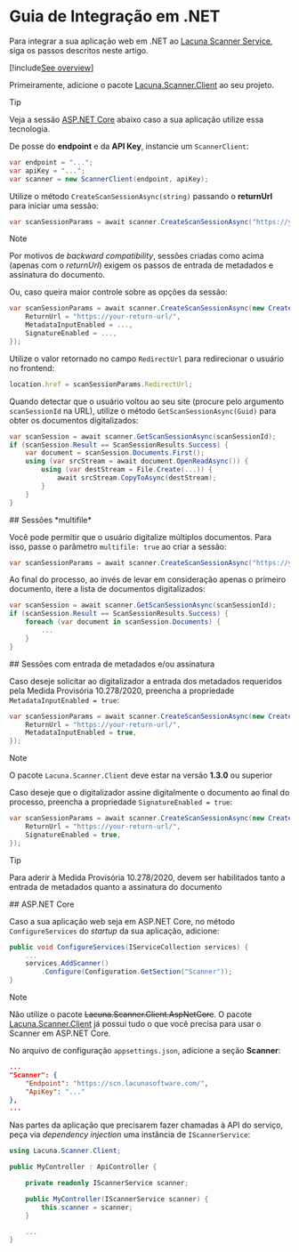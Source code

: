 ﻿# Guia de Integração em .NET

Para integrar a sua aplicação web em .NET ao [Lacuna Scanner Service](../index.md), siga os passos descritos neste artigo.

[!include[See overview](includes/see-overview.md)]

Primeiramente, adicione o pacote [Lacuna.Scanner.Client](https://www.nuget.org/packages/Lacuna.Scanner.Client) ao seu projeto.

> [!TIP]
> Veja a sessão [ASP.NET Core](#aspnet-core) abaixo caso a sua aplicação utilize essa tecnologia.

De posse do **endpoint** e da **API Key**, instancie um `ScannerClient`:

```cs
var endpoint = "...";
var apiKey = "...";
var scanner = new ScannerClient(endpoint, apiKey);
```

Utilize o método `CreateScanSessionAsync(string)` passando o **returnUrl** para iniciar uma sessão:

```cs
var scanSessionParams = await scanner.CreateScanSessionAsync("https://your-return-url/");
```

> [!NOTE]
> Por motivos de *backward compatibility*, sessões criadas como acima (apenas com o *returnUrl*) exigem os passos de entrada de
> metadados e assinatura do documento.

Ou, caso queira maior controle sobre as opções da sessão:

```cs
var scanSessionParams = await scanner.CreateScanSessionAsync(new CreateScanSessionRequest2() {
	ReturnUrl = "https://your-return-url/",
	MetadataInputEnabled = ...,
	SignatureEnabled = ...,
});
```

Utilize o valor retornado no campo `RedirectUrl` para redirecionar o usuário no frontend:

```js
location.href = scanSessionParams.RedirectUrl;
```

Quando detectar que o usuário voltou ao seu site (procure pelo argumento `scanSessionId` na URL), utilize o método `GetScanSessionAsync(Guid)` para obter os
documentos digitalizados:

```cs
var scanSession = await scanner.GetScanSessionAsync(scanSessionId);
if (scanSession.Result == ScanSessionResults.Success) {
	var document = scanSession.Documents.First();
	using (var srcStream = await document.OpenReadAsync()) {
		using (var destStream = File.Create(...)) {
			await srcStream.CopyToAsync(destStream);
		}
	}
}
```

<a name="multifile" />
## Sessões *multifile*

Você pode permitir que o usuário digitalize múltiplos documentos. Para isso, passe o parâmetro `multifile: true` ao criar a sessão:

```cs
var scanSessionParams = await scanner.CreateScanSessionAsync("https://your-return-url/", multifile: true);
```

Ao final do processo, ao invés de levar em consideração apenas o primeiro documento, itere a lista de documentos digitalizados:

```cs
var scanSession = await scanner.GetScanSessionAsync(scanSessionId);
if (scanSession.Result == ScanSessionResults.Success) {
	foreach (var document in scanSession.Documents) {
		...
	}
}
```

<a name="optional-steps" />
## Sessões com entrada de metadados e/ou assinatura

Caso deseje solicitar ao digitalizador a entrada dos metadados requeridos pela Medida Provisória 10.278/2020, preencha a propriedade `MetadataInputEnabled = true`:

```cs
var scanSessionParams = await scanner.CreateScanSessionAsync(new CreateScanSessionRequest2() {
	ReturnUrl = "https://your-return-url/",
	MetadataInputEnabled = true,
});
```

> [!NOTE]
> O pacote `Lacuna.Scanner.Client` deve estar na versão **1.3.0** ou superior

Caso deseje que o digitalizador assine digitalmente o documento ao final do processo, preencha a propriedade `SignatureEnabled = true`:

```cs
var scanSessionParams = await scanner.CreateScanSessionAsync(new CreateScanSessionRequest2() {
	ReturnUrl = "https://your-return-url/",
	SignatureEnabled = true,
});
```

> [!TIP]
> Para aderir à Medida Provisória 10.278/2020, devem ser habilitados tanto a entrada de metadados quanto a assinatura do documento

<a name="aspnet-core" />
## ASP.NET Core

Caso a sua aplicação web seja em ASP.NET Core, no método `ConfigureServices` do *startup* da sua aplicação, adicione:

```cs
public void ConfigureServices(IServiceCollection services) {
	...
	services.AddScanner()
		.Configure(Configuration.GetSection("Scanner"));
}
```

> [!NOTE]
> Não utilize o pacote ~~Lacuna.Scanner.Client.AspNetCore~~. O pacote [Lacuna.Scanner.Client](https://www.nuget.org/packages/Lacuna.Scanner.Client) já
> possui tudo o que você precisa para usar o Scanner em ASP.NET Core.

No arquivo de configuração `appsettings.json`, adicione a seção **Scanner**:

```json
...
"Scanner": {
	"Endpoint": "https://scn.lacunasoftware.com/",
	"ApiKey": "..."
},
...
```

Nas partes da aplicação que precisarem fazer chamadas à API do serviço, peça via *dependency injection* uma instância de `IScannerService`:

```cs
using Lacuna.Scanner.Client;

public MyController : ApiController {

	private readonly IScannerService scanner;

	public MyController(IScannerService scanner) {
		this.scanner = scanner;
	}

	...
}
```
